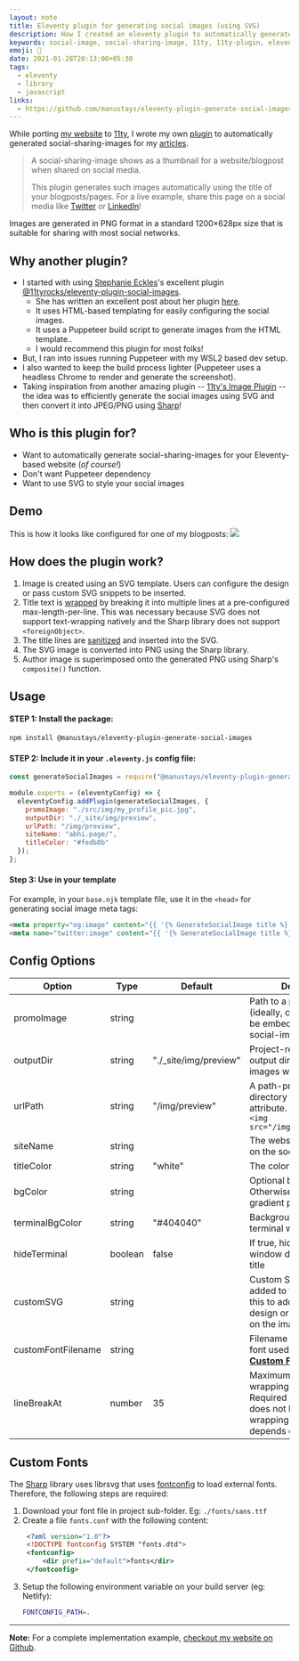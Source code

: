 ```yaml
---
layout: note
title: Eleventy plugin for generating social images (using SVG)
description: How I created an eleventy plugin to automatically generate social-images for your website and blog posts.
keywords: social-image, social-sharing-image, 11ty, 11ty-plugin, eleventy-plugin
emoji: 🎈
date: 2021-01-28T20:13:00+05:30
tags:
  - eleventy
  - library
  - javascript
links:
  - https://github.com/manustays/eleventy-plugin-generate-social-images
---
```


While porting [my website](https://abhi.page/) to [11ty](https://www.11ty.dev/), I wrote my own [plugin](https://github.com/manustays/eleventy-plugin-generate-social-images) to automatically generated social-sharing-images for my [articles](https://abhi.page/notes).

> A social-sharing-image shows as a thumbnail for a website/blogpost when shared on social media.
>
> This plugin generates such images automatically using the title of your blogposts/pages. For a live example, share this page on a social media like [Twitter](https://twitter.com/intent/tweet?url=https://abhi.page/notes/11ty-plugin-generate-social-images) or [LinkedIn](https://www.linkedin.com/shareArticle?mini=true&url=https://abhi.page/notes/11ty-plugin-generate-social-images&title=&summary=&source=)!

Images are generated in PNG format in a standard 1200×628px size that is suitable for sharing with most social networks.


## Why another plugin?
* I started with using [Stephanie Eckles](https://twitter.com/5t3ph)'s excellent plugin [@11tyrocks/eleventy-plugin-social-images](https://github.com/5t3ph/eleventy-plugin-social-images).
  * She has written an excellent post about her plugin [here](https://dev.to/5t3ph/automated-social-sharing-images-with-puppeteer-11ty-and-netlify-22ln).
  * It uses HTML-based templating for easily configuring the social images.
  * It uses a Puppeteer build script to generate images from the HTML template..
  * I would recommend this plugin for most folks!
* But, I ran into issues running Puppeteer with my WSL2 based dev setup.
* I also wanted to keep the build process lighter (Puppeteer uses a headless Chrome to render and generate the screenshot).
* Taking inspiration from another amazing plugin -- [11ty's Image Plugin](https://www.11ty.dev/docs/plugins/image/) -- the idea was to efficiently generate the social images using SVG and then convert it into JPEG/PNG using [Sharp](https://github.com/lovell/sharp)!


## Who is this plugin for?
* Want to automatically generate social-sharing-images for your Eleventy-based website (_of course!_)
* Don't want Puppeteer dependency
* Want to use SVG to style your social images


## Demo
This is how it looks like configured for one of my blogposts:
![](https://abhi.page/img/preview/how-to-load-third-party-javascript-on-demand.png)


## How does the plugin work?
1. Image is created using an SVG template. Users can configure the design or pass custom SVG snippets to be inserted.
2. Title text is [wrapped](https://github.com/manustays/eleventy-plugin-generate-social-images/blob/4df9ce4ad93036bb842728f4684b12954316f5e2/utils/generateSocialImage.js#L9) by breaking it into multiple lines at a pre-configured max-length-per-line. This was necessary because SVG does not support text-wrapping natively and the Sharp library does not support `<foreignObject>`.
3. The title lines are [sanitized](https://github.com/manustays/eleventy-plugin-generate-social-images/blob/4df9ce4ad93036bb842728f4684b12954316f5e2/utils/generateSocialImage.js#L39) and inserted into the SVG.
4. The SVG image is converted into PNG using the Sharp library.
5. Author image is superimposed onto the generated PNG using Sharp's `composite()` function.


## Usage

#### STEP 1: Install the package:
```bash
npm install @manustays/eleventy-plugin-generate-social-images
```

#### STEP 2: Include it in your `.eleventy.js` config file:

```js
const generateSocialImages = require("@manustays/eleventy-plugin-generate-social-images");

module.exports = (eleventyConfig) => {
  eleventyConfig.addPlugin(generateSocialImages, {
    promoImage: "./src/img/my_profile_pic.jpg",
    outputDir: "./_site/img/preview",
    urlPath: "/img/preview",
	siteName: "abhi.page/",
	titleColor: "#fedb8b"
  });
};
```

#### Step 3: Use in your template
For example, in your `base.njk` template file, use it in the `<head>` for generating social image meta tags:
```html
<meta property="og:image" content="{{ '{% GenerateSocialImage title %}' }}" />
<meta name="twitter:image" content="{{ '{% GenerateSocialImage title %}' }}" />
```


## Config Options

| Option      | Type   | Default       | Description |
| ----------- | ------ | ------------- |-------------|
| promoImage  | string |               | Path to a promo Image (ideally, circular) that will be embedded in the social-images |
| outputDir   | string | "./\_site/img/preview" | Project-relative path to the output directory where images will be generated |
| urlPath     | string | "/img/preview" | A path-prefix-esque directory for the &lt;img src&gt; attribute. e.g. `/img/` for `<img src="/img/MY_IMAGE.jpeg">` |
| siteName    | string |               | The website name to show on the social-image |
| titleColor  | string | "white"       | The color of the page-title |
| bgColor     | string |               | Optional background color. Otherwise, shows the gradient pattern |
| terminalBgColor| string | "#404040"  | Background color of the terminal window design |
| hideTerminal  | boolean | false      | If true, hides the terminal window design behind the title |
| customSVG     | string  |            | Custom SVG code to be added to the image. Use this to add your own design or text anywhere on the image |
| customFontFilename | string |        | Filename of custom local font used for title ([see **Custom Fonts**](#custom-fonts)) |
| lineBreakAt  | number | 35           | Maximum row length for wrapping the title. Required because SVG does not have auto-wrapping text. Should depends on the font used |

## Custom Fonts
The [Sharp](https://github.com/lovell/sharp) library uses librsvg that uses [fontconfig](https://www.freedesktop.org/software/fontconfig/fontconfig-user) to load external fonts. Therefore, the following steps are required:
1. Download your font file in project sub-folder. Eg: `./fonts/sans.ttf`
2. Create a file `fonts.conf` with the following content:
   ```xml
	<?xml version="1.0"?>
	<!DOCTYPE fontconfig SYSTEM "fonts.dtd">
	<fontconfig>
		<dir prefix="default">fonts</dir>
	</fontconfig>
	```
3. Setup the following environment variable on your build server (eg: Netlify):
   ```bash
   FONTCONFIG_PATH=.
   ```

---

**Note:** For a complete implementation example, [checkout my website on Github](https://github.com/manustays/abhi.page.11ty).
